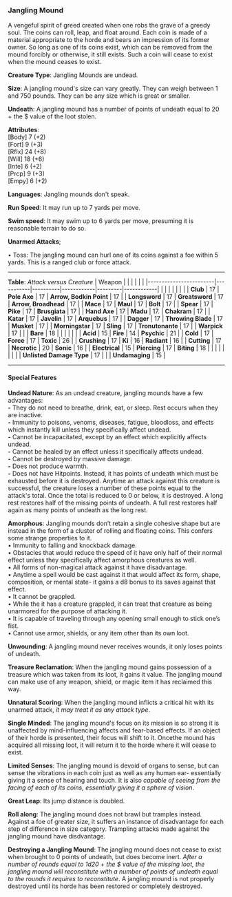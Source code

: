 ### Jangling Mound
A vengeful spirit of greed created when one robs the grave of a greedy soul. The coins can roll, leap, and float around. Each coin is made of a material appropriate to the horde and bears an impression of its former owner. So long as one of its coins exist, which can be removed from the mound forcibly or otherwise, it still exists. Such a coin will cease to exist when the mound ceases to exist.

**Creature Type**: Jangling Mounds are undead.

**Size**: A jangling mound's size can vary greatly. They can weigh between 1 and 750 pounds. They can be any size which is great or smaller.

**Undeath**: A jangling mound has a number of points of undeath equal to 20 + the $ value of the loot stolen.

**Attributes**:  
[Body] 7 (+2)  
[Fort] 9 (+3)  
[Rflx] 24 (+8)  
[Will] 18 (+6)  
[Inte] 6  (+2)  
[Prcp] 9 (+3)  
[Empy] 6 (+2)  

**Languages**: Jangling mounds don't speak.

**Run Speed**: It may run up to 7 yards per move.

**Swim speed**: It may swim up to 6 yards per move, presuming it is reasonable terrain to do so.

**Unarmed Attacks**;  

 • Toss: The jangling mound can hurl one of its coins against a foe within 5 yards. This is a ranged club or force attack.

---------------------

**Table**: *Attack versus Creature*
| Weapon                 |          |            |         |            |         |
|------------------------|-----------|----------|------------|---------|------------|
|                            |        |                    |        |                            |       |
| **Club**                   | 17     | **Pole Axe**       | 17     | **Arrow, Bodkin Point**    | 17    |
| **Longsword**              | 17     | **Greatsword**     | 17     | **Arrow, Broadhead**       | 17    |
| **Mace**                   | 17     | **Maul**           | 17     | **Bolt**                   | 17    |
| **Spear**                  | 17     | **Pike**           | 17     | **Brusgiata**              | 17    |
| **Hand Axe**               | 17     | **Madu**           | 17.    | **Chakram**                | 17    |
| **Katar**                  | 17     | **Javelin**        | 17     | **Arquebus**               | 17    |
| **Dagger**                 | 17     | **Throwing Blade** | 17     | **Musket**                 | 17    |
| **Morningstar**            | 17     | **Sling**          | 17     | **Tronutonante**           | 17    |
| **Warpick**                | 17     |                    |        | **Bare**                   | 18    |
|                            |        |                    |        |
| **Acid**                   | 15     | **Fire**           | 14     | **Psychic**                | 21    |
| **Cold**                   | 17     | **Force**          | 17     | **Toxic**                  | 26    |
| **Crushing**               | 17     | **Ki**             | 16     | **Radiant**                | 16    |
| **Cutting**                | 17     | **Necrotic**       | 20     | **Sonic**                  | 16    |
| **Electrical**             | 15     | **Piercing**       | 17     | **Biting**                 | 18    |
|                            |        |                    |        |                            |       |
| **Unlisted Damage Type**   | 17     |                    |        | **Undamaging**             | 15    |



---------------------

#### Special Features

**Undead Nature**: As an undead creature, jangling mounds have a few advantages:  
**-** They do not need to breathe, drink, eat, or sleep. Rest occurs when they are inactive.  
**-** Immunity to poisons, venoms, diseases, fatigue, bloodloss, and effects which instantly kill unless they specifically affect undead.  
**-** Cannot be incapacitated, except by an effect which explicitly affects undead.  
**-** Cannot be healed by an effect unless it specifically affects undead.  
**-** Cannot be destroyed by massive damage.  
**-** Does not produce warmth.  
**-** Does not have Hitpoints. Instead, it has points of undeath which must be exhausted before it is destroyed. Anytime an attack against this creature is successful, the creature loses a number of these points equal to the attack's total. Once the total is reduced to 0 or below, it is destroyed. A long rest restores half of the missing points of undeath. A full rest restores half again as many points of undeath as the long rest.

**Amorphous**: Jangling mounds don’t retain a single cohesive shape but are instead in the form of a cluster of rolling and floating coins. This confers some strange properties to it.  
 • Immunity to falling and knockback damage.  
 • Obstacles that would reduce the speed of it have only half of their normal effect unless they specifically affect amorphous creatures as well.  
 • All forms of non-magical attack against it have disadvantage.  
 • Anytime a spell would be cast against it that would affect its form, shape, composition, or mental state- it gains a d8 bonus to its saves against that effect.  
 • It cannot be grappled.  
 • While the it has a creature grappled, it can treat that creature as being unarmored for the purpose of attacking it.  
 • It is capable of traveling through any opening small enough to stick one’s fist.  
 • Cannot use armor, shields, or any item other than its own loot.

**Unwounding**: A jangling mound never receives wounds, it only loses points of undeath.

**Treasure Reclamation**: When the jangling mound gains possession of a treasure which was taken from its loot, it gains it value. The jangling mound can make use of any weapon, shield, or magic item it has reclaimed this way.

**Unnatural Scoring**: When the jangling mound inflicts a critical hit with its unarmed attack, *it may treat it as any attack type*.

**Single Minded**: The jangling mound's focus on its mission is so strong it is unaffected by mind-influencing affects and fear-based effects. If an object of their horde is presented, their focus will shift to it. Oncethe mound has acquired all missing loot, it will return it to the horde where it will cease to exist.

**Limited Senses**: The jangling mound is devoid of organs to sense, but can sense the vibrations in each coin just as well as any human ear- essentially giving it a sense of hearing and touch. It is also *capable of seeing from the facing of each of its coins, essentially giving it a sphere of vision*.

**Great Leap**: Its jump distance is doubled.

**Roll along**: The jangling mound does not brawl but tramples instead. Against a foe of greater size, it suffers an instance of disadvantage for each step of difference in size category. Trampling attacks made against the jangling mound have disdvantage.

**Destroying a Jangling Mound**: The jangling mound does not cease to exist when brought to 0 points of undeath, but does become inert. *After a number of rounds equal to 1d20 + the $ value of the missing loot, the jangling mound will reconstitute with a number of points of undeath equal to the rounds it requires to reconstitute*. A jangling mound is not properly destroyed until its horde has been restored or completely destroyed.